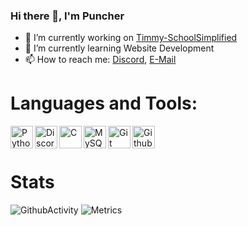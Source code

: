 ### Hi there 👋, I'm Puncher

- 🔭 I’m currently working on [Timmy-SchoolSimplified](https://github.com/School-Simplified/Timmy-SchoolSimplified)
- 🌱 I’m currently learning Website Development 
- 📫 How to reach me: [Discord](https://github.com/Puncher1#discord-profile), [E-Mail](mailto:andrin.schaller@hispeed.ch)

# Languages and Tools:
<img align="left" alt="Python" width="36px" src="https://upload.wikimedia.org/wikipedia/commons/thumb/c/c3/Python-logo-notext.svg/2000px-Python-logo-notext.svg.png" />
<img align="left" alt="Discord.py" width="36px" src="https://i.imgur.com/RPrw70n.jpg" />
<img align="left" alt="C" width="36px" src="https://upload.wikimedia.org/wikipedia/commons/thumb/1/18/C_Programming_Language.svg/1200px-C_Programming_Language.svg.png" />
<img align="left" alt="MySQL" width="36px" src="https://upload.wikimedia.org/wikipedia/de/d/dd/MySQL_logo.svg" />
<img align="left" alt="Git" width="36px" src="https://garygregory.files.wordpress.com/2016/11/git_logo.png?w=325" />
<img align="left" alt="Github" width="36px" src="https://upload.wikimedia.org/wikipedia/commons/thumb/a/ae/Github-desktop-logo-symbol.svg/1024px-Github-desktop-logo-symbol.svg.png" />
<br />
<br />

# Stats
![GithubActivity](https://github-profile-summary-cards.vercel.app/api/cards/profile-details?username=puncher1&theme=solarized_dark)
![Metrics](https://metrics.lecoq.io/Puncher1?template=classic&languages=1&introduction=1&lines=1&activity=1&achievements=1&languages.limit=8&languages.sections=most-used&languages.colors=github&languages.threshold=0%25&languages.indepth=false&languages.recent.load=300&languages.recent.days=14&introduction.title=true&activity.limit=3&activity.load=300&activity.days=3&activity.filter=all&activity.visibility=public&activity.timestamps=false&achievements.threshold=C&achievements.secrets=true&achievements.limit=0&config.timezone=Europe%2FZurich)
